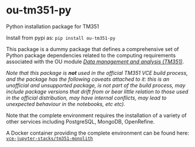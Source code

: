 # ou-tm351-py
Python installation package for TM351

Install from pypi as: `pip install ou-tm351-py`

This package is a dummy package that defines a comprehensive set of Python package dependencies related to the computing requirements associated with the OU module [*Data management and analysis (TM351)*](https://www.open.ac.uk/courses/modules/tm351).

*Note that this package is __not__ used in the official TM351 VCE build process, and the package has the following caveats attached to it: this is an unofficial and unsupported package, is not part of the build process, may include package versions that drift from or bear little relation to those used in the official distribution, may have internal conflicts, may lead to unexpected behaviour in the notebooks, etc etc).*

Note that the complete environment requires the installation of a variety of other services including PostgreSQL, MongoDB, OpenRefine.

A Docker container providing the complete environment can be found here: [`vce-jupyter-stacks/tm351-monolith`](https://github.com/OpenComputingLab/vce-jupyter-stacks/tree/main/tm351-monolith)

